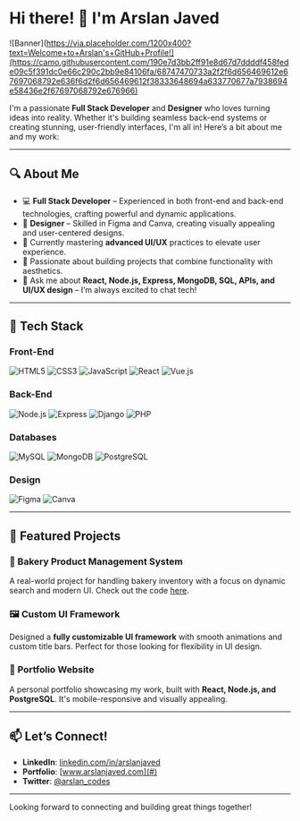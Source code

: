 # Hi there! 👋 I'm Arslan Javed

![Banner](https://via.placeholder.com/1200x400?text=Welcome+to+Arslan's+GitHub+Profile!](https://camo.githubusercontent.com/190e7d3bb2ff91e8d67d7ddddf458fede09c5f391dc0e66c290c2bb9e84106fa/68747470733a2f2f6d656469612e67697068792e636f6d2f6d656469612f38333648694a633770677a7938694e58436e2f67697068792e676966)

I'm a passionate **Full Stack Developer** and **Designer** who loves turning ideas into reality. Whether it's building seamless back-end systems or creating stunning, user-friendly interfaces, I'm all in! Here’s a bit about me and my work:

---

## 🔍 About Me

- 💻 **Full Stack Developer** – Experienced in both front-end and back-end technologies, crafting powerful and dynamic applications.
- 🎨 **Designer** – Skilled in Figma and Canva, creating visually appealing and user-centered designs.
- 🌱 Currently mastering **advanced UI/UX** practices to elevate user experience.
- 🚀 Passionate about building projects that combine functionality with aesthetics.
- 💬 Ask me about **React, Node.js, Express, MongoDB, SQL, APIs, and UI/UX design** – I’m always excited to chat tech!

---

## 🔧 Tech Stack

### Front-End
![HTML5](https://img.shields.io/badge/-HTML5-E34F26?logo=html5&logoColor=white&style=flat)
![CSS3](https://img.shields.io/badge/-CSS3-1572B6?logo=css3&logoColor=white&style=flat)
![JavaScript](https://img.shields.io/badge/-JavaScript-F7DF1E?logo=javascript&logoColor=black&style=flat)
![React](https://img.shields.io/badge/-React-61DAFB?logo=react&logoColor=black&style=flat)
![Vue.js](https://img.shields.io/badge/-Vue.js-4FC08D?logo=vue.js&logoColor=white&style=flat)

### Back-End
![Node.js](https://img.shields.io/badge/-Node.js-339933?logo=node.js&logoColor=white&style=flat)
![Express](https://img.shields.io/badge/-Express-000000?logo=express&logoColor=white&style=flat)
![Django](https://img.shields.io/badge/-Django-092E20?logo=django&logoColor=white&style=flat)
![PHP](https://img.shields.io/badge/-PHP-777BB4?logo=php&logoColor=white&style=flat)

### Databases
![MySQL](https://img.shields.io/badge/-MySQL-4479A1?logo=mysql&logoColor=white&style=flat)
![MongoDB](https://img.shields.io/badge/-MongoDB-47A248?logo=mongodb&logoColor=white&style=flat)
![PostgreSQL](https://img.shields.io/badge/-PostgreSQL-336791?logo=postgresql&logoColor=white&style=flat)

### Design
![Figma](https://img.shields.io/badge/-Figma-F24E1E?logo=figma&logoColor=white&style=flat)
![Canva](https://img.shields.io/badge/-Canva-00C4CC?logo=canva&logoColor=white&style=flat)

---

## 🌟 Featured Projects

### 🥐 Bakery Product Management System
A real-world project for handling bakery inventory with a focus on dynamic search and modern UI. Check out the code [here](#).

### 🖼️ Custom UI Framework
Designed a **fully customizable UI framework** with smooth animations and custom title bars. Perfect for those looking for flexibility in UI design.

### 🎨 Portfolio Website
A personal portfolio showcasing my work, built with **React, Node.js, and PostgreSQL**. It's mobile-responsive and visually appealing.

---

## 📫 Let’s Connect!

- **LinkedIn**: [linkedin.com/in/arslanjaved](#)
- **Portfolio**: [www.arslanjaved.com](#)
- **Twitter**: [@arslan_codes](#)

---

Looking forward to connecting and building great things together!

